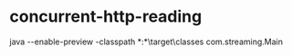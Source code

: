 # concurrent-http-reading


java --enable-preview -classpath *:\*\target\classes com.streaming.Main
